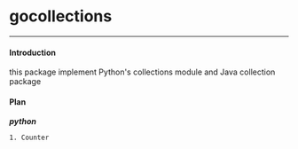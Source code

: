 # gocollections
---

#### Introduction

this package implement Python's collections module and Java collection package

#### Plan

**_python_**
```
1. Counter
```